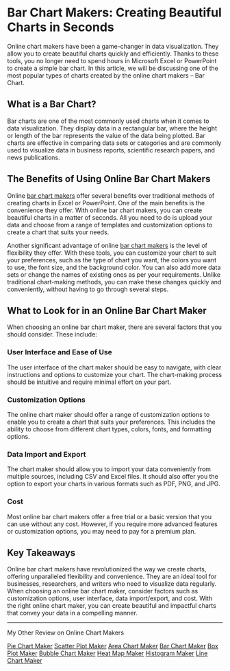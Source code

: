 # Bar Chart Makers: Creating Beautiful Charts in Seconds

Online chart makers have been a game-changer in data visualization. They allow you to create beautiful charts quickly and efficiently. Thanks to these tools, you no longer need to spend hours in Microsoft Excel or PowerPoint to create a simple bar chart. In this article, we will be discussing one of the most popular types of charts created by the online chart makers – Bar Chart.

## What is a Bar Chart?

Bar charts are one of the most commonly used charts when it comes to data visualization. They display data in a rectangular bar, where the height or length of the bar represents the value of the data being plotted. Bar charts are effective in comparing data sets or categories and are commonly used to visualize data in business reports, scientific research papers, and news publications.

## The Benefits of Using Online Bar Chart Makers

Online [bar chart makers](https://chart-makers-jekyll.onrender.com/2023/05/22/bar-chart-maker) offer several benefits over traditional methods of creating charts in Excel or PowerPoint. One of the main benefits is the convenience they offer. With online bar chart makers, you can create beautiful charts in a matter of seconds. All you need to do is upload your data and choose from a range of templates and customization options to create a chart that suits your needs.

Another significant advantage of online [bar chart makers](https://docs.kanaries.net/charts/bar-chart-maker) is the level of flexibility they offer. With these tools, you can customize your chart to suit your preferences, such as the type of chart you want, the colors you want to use, the font size, and the background color. You can also add more data sets or change the names of existing ones as per your requirements. Unlike traditional chart-making methods, you can make these changes quickly and conveniently, without having to go through several steps.

## What to Look for in an Online Bar Chart Maker

When choosing an online bar chart maker, there are several factors that you should consider. These include:

### User Interface and Ease of Use

The user interface of the chart maker should be easy to navigate, with clear instructions and options to customize your chart. The chart-making process should be intuitive and require minimal effort on your part.

### Customization Options

The online chart maker should offer a range of customization options to enable you to create a chart that suits your preferences. This includes the ability to choose from different chart types, colors, fonts, and formatting options.

### Data Import and Export

The chart maker should allow you to import your data conveniently from multiple sources, including CSV and Excel files. It should also offer you the option to export your charts in various formats such as PDF, PNG, and JPG.

### Cost

Most online bar chart makers offer a free trial or a basic version that you can use without any cost. However, if you require more advanced features or customization options, you may need to pay for a premium plan.

## Key Takeaways

Online bar chart makers have revolutionized the way we create charts, offering unparalleled flexibility and convenience. They are an ideal tool for businesses, researchers, and writers who need to visualize data regularly. When choosing an online bar chart maker, consider factors such as customization options, user interface, data import/export, and cost. With the right online chart maker, you can create beautiful and impactful charts that convey your data in a compelling manner.

---

My Other Review on Online Chart Makers

[Pie Chart Maker](https://org-ssh-2.github.io/pie-chart-maker)
[Scatter Plot Maker](https://org-ssh-2.github.io/scatter-plot-maker)
[Area Chart Maker](https://org-ssh-2.github.io/area-chart-maker)
[Bar Chart Maker](https://org-ssh-2.github.io/bar-chart-maker)
[Box Plot Maker](https://org-ssh-2.github.io/box-plot-maker)
[Bubble Chart Maker](https://org-ssh-2.github.io/bubble-chart-maker)
[Heat Map Maker](https://org-ssh-2.github.io/heatmap-maker)
[Histogram Maker](https://org-ssh-2.github.io/histogram-maker)
[Line Chart Maker](https://org-ssh-2.github.io/line-chart-maker)
